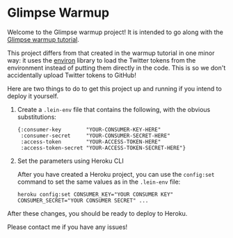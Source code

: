 # Glimpse Warmup

Welcome to the Glimpse warmup project! It is intended to go along with the [Glimpse warmup tutorial](https://github.com/tessellator/glimpse/blob/master/doc/02_warmup.md).

This project differs from that created in the warmup tutorial in one minor way: it uses the [environ](https://github.com/weavejester/environ) library to load the Twitter tokens from the environment instead of putting them directly in the code. This is so we don't accidentally upload Twitter tokens to GitHub!

Here are two things to do to get this project up and running if you intend to deploy it yourself.

1. Create a `.lein-env` file that contains the following, with the obvious substitutions:

   ```
   {:consumer-key        "YOUR-CONSUMER-KEY-HERE"
    :consumer-secret     "YOUR-CONSUMER-SECRET-HERE"
    :access-token        "YOUR-ACCESS-TOKEN-HERE"
    :access-token-secret "YOUR-ACCESS-TOKEN-SECRET-HERE"}
   ```

2. Set the parameters using Heroku CLI

   After you have created a Heroku project, you can use the `config:set` command to set the same values as in the `.lein-env` file:

   `heroku config:set CONSUMER_KEY="YOUR CONSUMER KEY" CONSUMER_SECRET="YOUR CONSUMER SECRET" ...`

After these changes, you should be ready to deploy to Heroku.

Please contact me if you have any issues!
